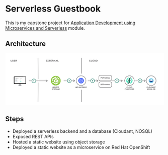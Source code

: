 # Serverless Guestbook

This is my capstone project for [Application Development using Microservices and Serverless](https://www.coursera.org/learn/applications-development-microservices-serverless-openshift) module.

## Architecture
![Guestbook Architecture](architecture.png)

## Steps
- Deployed a serverless backend and a database (Cloudant, NOSQL)
- Exposed REST APIs
- Hosted a static website using object storage
- Deployed a static website as a microservice on Red Hat OpenShift
